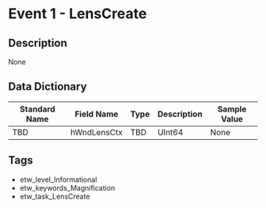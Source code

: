 # Event 1 - LensCreate

## Description
None

## Data Dictionary
|Standard Name|Field Name|Type|Description|Sample Value|
|---|---|---|---|---|
|TBD|hWndLensCtx|TBD|UInt64|None|None|

## Tags
* etw_level_Informational
* etw_keywords_Magnification
* etw_task_LensCreate